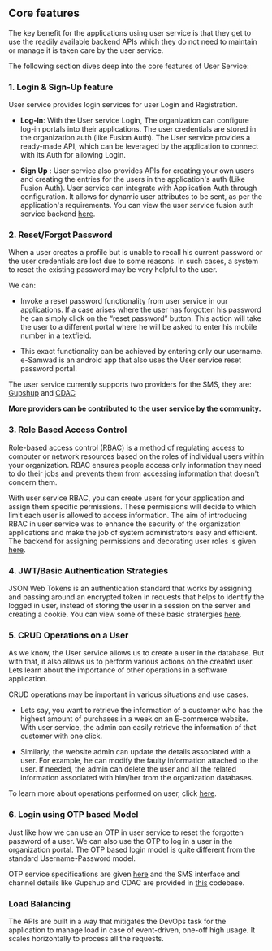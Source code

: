 ## Core features

The key benefit for the applications using user service is that they get to use the readily available backend APIs which they do not need to maintain or manage it is taken care by the user service. 

The following section dives deep into the core features of User Service:

### 1. Login & Sign-Up feature

User service provides login services for user Login and Registration. 

- **Log-In**: With the User service Login, The organization can configure log-in portals into their  applications. The user credentials are stored in the organization auth (like Fusion Auth). The User service provides a ready-made API, which can be leveraged by the application to connect with its Auth for allowing Login.

- **Sign Up** : User service also provides APIs for creating your own users and creating the entries for the users in the application's auth (Like Fusion Auth). User service can integrate with Application Auth through configuration. It allows for dynamic user attributes to be sent, as per the application's requirements. You can view the user service fusion auth service backend [here](/src/admin/fusionauth/).

### 2. Reset/Forgot Password 

When a user creates a profile but is unable to recall his current password or the user credentials are lost due to some reasons. In such cases, a system to reset the existing password may be very helpful to the user. 

We can:

- Invoke a reset password functionality from user service in our applications. If a case arises where the user has forgotten his password he can simply click on the “reset password” button. This action will take the user to a different portal where he will be asked to enter his mobile number in a textfield.

- This exact functionality can be achieved by entering only our username. e-Samwad is an android app that also uses the User service reset password portal.

The user service currently supports two providers for the SMS, they are:
[Gupshup](/src/user/sms/gupshup/) and [CDAC](/src/user/sms/cdac/)

**More providers can be contributed to the user service by the community.**

### 3. Role Based Access Control

Role-based access control (RBAC) is a method of regulating access to computer or network resources based on the roles of individual users within your organization. RBAC ensures people access only information they need to do their jobs and prevents them from accessing information that doesn't concern them.

With user service RBAC, you can create users for your application and assign them specific permissions. These permissions will decide to which limit each user is allowed to access information. The aim of introducing RBAC in user service was to enhance the security of the organization applications and make the job of system administrators easy and efficient. The backend for assigning permissions and decorating user roles is given [here](/src/admin/admin.controller.ts).

### 4. JWT/Basic Authentication Strategies

JSON Web Tokens is an authentication standard that works by assigning and passing around an encrypted token in requests that helps to identify the logged in user, instead of storing the user in a session on the server and creating a cookie. You can view some of these basic stratergies [here](/src/auth/auth-basic.strategy.ts).

### 5. CRUD Operations on a User

As we know, the User service allows us to create a user in the database. But with that, it also allows us to perform various actions on the created user. Lets learn about the importance of other operations in a software application.

CRUD operations may be important in various situations and use cases. 

- Lets say, you want to retrieve the information of a customer who has the highest amount of purchases in a week on an E-commerce website. With user service, the admin can easily retrieve the information of that customer with one click.

- Similarly, the website admin can update the details associated with a user. For example, he can modify the faulty information attached to the user. If needed, the admin can delete the user and all the related information associated with him/her from the organization databases. 

To learn more about operations performed on user, click [here](/src/user/user-db/).

### 6. Login using OTP based Model

Just like how we can use an OTP in user service to reset the forgotten password of a user. We can also use the OTP to log in a user in the organization portal. The OTP based login model is quite different from the standard Username-Password model.

OTP service specifications are given [here](/src/dst/otp/) and the SMS interface and channel details like Gupshup and CDAC are provided in  [this](/src/dst/sms/) codebase.

### Load Balancing  

The APIs are built in a way that mitigates the DevOps task for the application to manage load in case of event-driven, one-off high usage. It scales horizontally to process all the requests.
 

